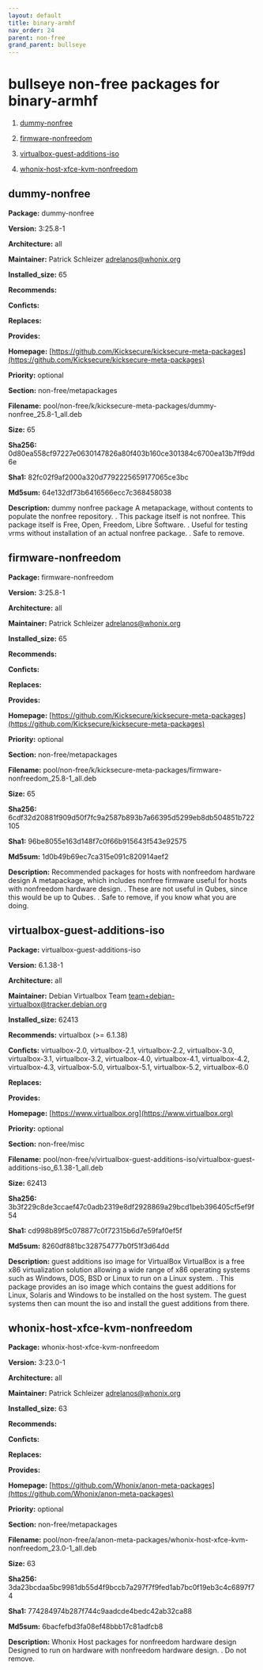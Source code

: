 ```yaml
---
layout: default
title: binary-armhf
nav_order: 24
parent: non-free
grand_parent: bullseye
---
```


# bullseye non-free packages for binary-armhf


  1. [dummy-nonfree](#dummy-nonfree)
  

  2. [firmware-nonfreedom](#firmware-nonfreedom)
  

  3. [virtualbox-guest-additions-iso](#virtualbox-guest-additions-iso)
  

  4. [whonix-host-xfce-kvm-nonfreedom](#whonix-host-xfce-kvm-nonfreedom)
  



## dummy-nonfree

**Package:** dummy-nonfree

**Version:** 3:25.8-1

**Architecture:**  all

**Maintainer:**  Patrick Schleizer <adrelanos@whonix.org>

**Installed_size:**  65

**Recommends:**  

**Conficts:**  

**Replaces:**  

**Provides:**  

**Homepage:**  [https://github.com/Kicksecure/kicksecure-meta-packages](https://github.com/Kicksecure/kicksecure-meta-packages)

**Priority:**  optional

**Section:** non-free/metapackages

**Filename:**  pool/non-free/k/kicksecure-meta-packages/dummy-nonfree_25.8-1_all.deb

**Size:**  65

**Sha256:**  0d80ea558cf97227e0630147826a80f403b160ce301384c6700ea13b7ff9dd6e

**Sha1:**  82fc02f9af2000a320d7792225659177065ce3bc

**Md5sum:**  64e132df73b6416566ecc7c368458038

**Description:** dummy nonfree package
 A metapackage, without contents to populate the nonfree repository.
 .
 This package itself is not nonfree.
 This package itself is Free, Open, Freedom, Libre Software.
 .
 Useful for testing vrms without installation of an actual nonfree package.
 .
 Safe to remove.



## firmware-nonfreedom

**Package:** firmware-nonfreedom

**Version:** 3:25.8-1

**Architecture:**  all

**Maintainer:**  Patrick Schleizer <adrelanos@whonix.org>

**Installed_size:**  65

**Recommends:**  

**Conficts:**  

**Replaces:**  

**Provides:**  

**Homepage:**  [https://github.com/Kicksecure/kicksecure-meta-packages](https://github.com/Kicksecure/kicksecure-meta-packages)

**Priority:**  optional

**Section:** non-free/metapackages

**Filename:**  pool/non-free/k/kicksecure-meta-packages/firmware-nonfreedom_25.8-1_all.deb

**Size:**  65

**Sha256:**  6cdf32d20881f909d50f7fc9a2587b893b7a66395d5299eb8db504851b722105

**Sha1:**  96be8055e163d148f7c0f66b915643f543e92575

**Md5sum:**  1d0b49b69ec7ca315e091c820914aef2

**Description:** Recommended packages for hosts with nonfreedom hardware design
 A metapackage, which includes nonfree firmware useful for hosts with
 nonfreedom hardware design.
 .
 These are not useful in Qubes, since this would be up to Qubes.
 .
 Safe to remove, if you know what you are doing.



## virtualbox-guest-additions-iso

**Package:** virtualbox-guest-additions-iso

**Version:** 6.1.38-1

**Architecture:**  all

**Maintainer:**  Debian Virtualbox Team <team+debian-virtualbox@tracker.debian.org>

**Installed_size:**  62413

**Recommends:**  virtualbox (>= 6.1.38)

**Conficts:**  virtualbox-2.0, virtualbox-2.1, virtualbox-2.2, virtualbox-3.0, virtualbox-3.1, virtualbox-3.2, virtualbox-4.0, virtualbox-4.1, virtualbox-4.2, virtualbox-4.3, virtualbox-5.0, virtualbox-5.1, virtualbox-5.2, virtualbox-6.0

**Replaces:**  

**Provides:**  

**Homepage:**  [https://www.virtualbox.org](https://www.virtualbox.org)

**Priority:**  optional

**Section:** non-free/misc

**Filename:**  pool/non-free/v/virtualbox-guest-additions-iso/virtualbox-guest-additions-iso_6.1.38-1_all.deb

**Size:**  62413

**Sha256:**  3b3f229c8de3ccaef47c0adb2319e8df2928869a29bcd1beb396405cf5ef9f54

**Sha1:**  cd998b89f5c078877c0f72315b6d7e59faf0ef5f

**Md5sum:**  8260df881bc328754777b0f51f3d64dd

**Description:** guest additions iso image for VirtualBox
 VirtualBox is a free x86 virtualization solution allowing a wide range of
 x86 operating systems such as Windows, DOS, BSD or Linux to run on a
 Linux system.
 .
 This package provides an iso image which contains the guest additions
 for Linux, Solaris and Windows to be installed on the host system. The guest
 systems then can mount the iso and install the guest additions from there.



## whonix-host-xfce-kvm-nonfreedom

**Package:** whonix-host-xfce-kvm-nonfreedom

**Version:** 3:23.0-1

**Architecture:**  all

**Maintainer:**  Patrick Schleizer <adrelanos@whonix.org>

**Installed_size:**  63

**Recommends:**  

**Conficts:**  

**Replaces:**  

**Provides:**  

**Homepage:**  [https://github.com/Whonix/anon-meta-packages](https://github.com/Whonix/anon-meta-packages)

**Priority:**  optional

**Section:** non-free/metapackages

**Filename:**  pool/non-free/a/anon-meta-packages/whonix-host-xfce-kvm-nonfreedom_23.0-1_all.deb

**Size:**  63

**Sha256:**  3da23bcdaa5bc9981db55d4f9bccb7a297f7f9fed1ab7bc0f19eb3c4c6897f74

**Sha1:**  774284974b287f744c9aadcde4bedc42ab32ca88

**Md5sum:**  6bacfefbd3fa08ef48bbb17c81adfcb8

**Description:** Whonix Host packages for nonfreedom hardware design
 Designed to run on hardware with nonfreedom hardware design.
 .
 Do not remove.



